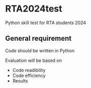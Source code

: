 # RTA2024test
Python skill test for RTA students 2024

## General requirement
Code should be written in Python

Evaluation will be based on
* Code readibility
* Code efficiency
* Results
